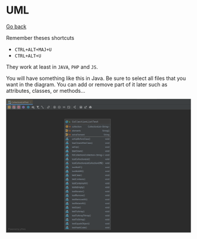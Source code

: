 # UML

[Go back](../menus.md)

Remember theses shortcuts

* ``CTRL+ALT+MAJ+U``
* ``CTRL+ALT+U``

They work at least in ``JAVA``, `PHP` and `JS`.

You will have something like this in Java. Be sure
to select all files that you want in the diagram. You
can add or remove part of it later such as attributes,
classes, or methods...

![uml](uml/example.png)